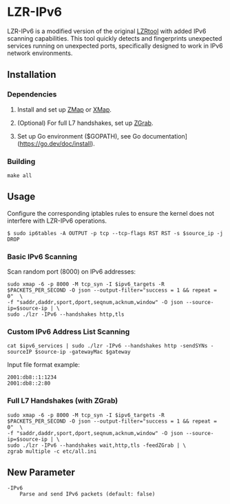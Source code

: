 LZR-IPv6
=========

LZR-IPv6 is a modified version of the original [LZRtool](https://github.com/stanford-esrg/lzr) with added IPv6 scanning capabilities. This tool quickly detects and fingerprints unexpected services running on unexpected ports, specifically designed to work in IPv6 network environments.

## Installation


### Dependencies
1. Install and set up [ZMap](https://github.com/zmap/zmap) or [XMap](https://github.com/idealeer/xmap).

2. (Optional) For full L7 handshakes, set up [ZGrab](https://github.com/zmap/zgrab2).

3. Set up Go environment ($GOPATH), see Go documentation](https://go.dev/doc/install).

### Building

```
make all
```

## Usage

Configure the corresponding iptables rules to ensure the kernel does not interfere with LZR-IPv6 operations.

```
$ sudo ip6tables -A OUTPUT -p tcp --tcp-flags RST RST -s $source_ip -j DROP
```

### Basic IPv6 Scanning

Scan random port (8000) on IPv6 addresses:

```
sudo xmap -6 -p 8000 -M tcp_syn -I $ipv6_targets -R $PACKETS_PER_SECOND -O json --output-filter="success = 1 && repeat = 0"  \
-f "saddr,daddr,sport,dport,seqnum,acknum,window" -O json --source-ip=$source-ip | \
sudo ./lzr -IPv6 --handshakes http,tls
```

### Custom IPv6 Address List Scanning

```
cat $ipv6_services | sudo ./lzr -IPv6 --handshakes http -sendSYNs -sourceIP $source-ip -gatewayMac $gateway
```

Input file format example:

```
2001:db8::1:1234
2001:db8::2:80
```

### Full L7 Handshakes (with ZGrab)

```
sudo xmap -6 -p 8000 -M tcp_syn -I $ipv6_targets -R $PACKETS_PER_SECOND -O json --output-filter="success = 1 && repeat = 0"  \
-f "saddr,daddr,sport,dport,seqnum,acknum,window" -O json --source-ip=$source-ip | \
sudo ./lzr -IPv6 --handshakes wait,http,tls -feedZGrab | \
zgrab multiple -c etc/all.ini 
```

## New Parameter

```
-IPv6
    Parse and send IPv6 packets (default: false)
```
